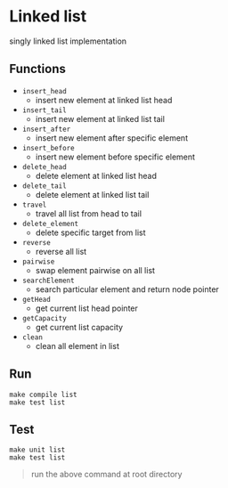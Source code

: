 # Linked list
singly linked list implementation

## Functions
+ `insert_head`
    + insert new element at linked list head
+ `insert_tail`
    + insert new element at linked list tail
+ `insert_after`
    + insert new element after specific element
+ `insert_before`
    + insert new element before specific element
+ `delete_head`
    + delete element at linked list head
+ `delete_tail`
    + delete element at linked list tail
+ `travel`
    + travel all list from head to tail
+ `delete_element`
    + delete specific target from list
+ `reverse`
    + reverse all list
+ `pairwise`
    + swap element pairwise on all list
+ `searchElement`
    + search particular element and return node pointer
+ `getHead`
    + get current list head pointer
+ `getCapacity`
    + get current list capacity
+ `clean`
    + clean all element in list

## Run
```=1
make compile list
make test list
```

## Test
```=1
make unit list
make test list
```

> run the above command at root directory